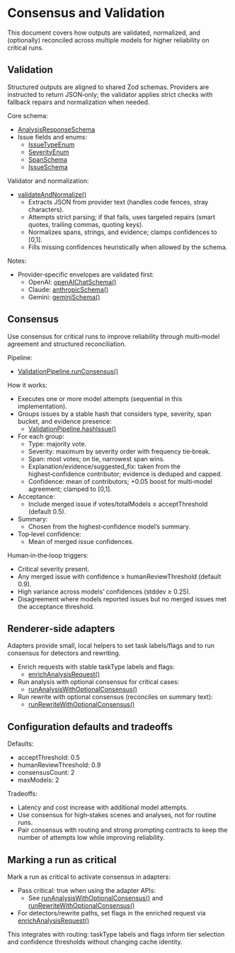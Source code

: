 # Consensus and Validation

This document covers how outputs are validated, normalized, and (optionally) reconciled across multiple models for higher reliability on critical runs.

## Validation

Structured outputs are aligned to shared Zod schemas. Providers are instructed to return JSON‑only; the validator applies strict checks with fallback repairs and normalization when needed.

Core schema:
- [AnalysisResponseSchema](src/services/ai/schemas/ResponseSchemas.ts:27)
- Issue fields and enums:
  - [IssueTypeEnum](src/services/ai/schemas/ResponseSchemas.ts:3)
  - [SeverityEnum](src/services/ai/schemas/ResponseSchemas.ts:5)
  - [SpanSchema](src/services/ai/schemas/ResponseSchemas.ts:7)
  - [IssueSchema](src/services/ai/schemas/ResponseSchemas.ts:17)

Validator and normalization:
- [validateAndNormalize()](src/services/ai/utils/ResponseValidator.ts:742)
  - Extracts JSON from provider text (handles code fences, stray characters).
  - Attempts strict parsing; if that fails, uses targeted repairs (smart quotes, trailing commas, quoting keys).
  - Normalizes spans, strings, and evidence; clamps confidences to [0,1].
  - Fills missing confidences heuristically when allowed by the schema.

Notes:
- Provider‑specific envelopes are validated first:
  - OpenAI: [openAIChatSchema()](src/services/ai/utils/ResponseValidator.ts:238)
  - Claude: [anthropicSchema()](src/services/ai/utils/ResponseValidator.ts:253)
  - Gemini: [geminiSchema()](src/services/ai/utils/ResponseValidator.ts:268)

## Consensus

Use consensus for critical runs to improve reliability through multi‑model agreement and structured reconciliation.

Pipeline:
- [ValidationPipeline.runConsensus()](src/services/ai/validation/ValidationPipeline.ts:167)

How it works:
- Executes one or more model attempts (sequential in this implementation).
- Groups issues by a stable hash that considers type, severity, span bucket, and evidence presence:
  - [ValidationPipeline.hashIssue()](src/services/ai/validation/ValidationPipeline.ts:417)
- For each group:
  - Type: majority vote.
  - Severity: maximum by severity order with frequency tie‑break.
  - Span: most votes; on tie, narrowest span wins.
  - Explanation/evidence/suggested_fix: taken from the highest‑confidence contributor; evidence is deduped and capped.
  - Confidence: mean of contributors; +0.05 boost for multi‑model agreement; clamped to [0,1].
- Acceptance:
  - Include merged issue if votes/totalModels ≥ acceptThreshold (default 0.5).
- Summary:
  - Chosen from the highest‑confidence model’s summary.
- Top‑level confidence:
  - Mean of merged issue confidences.

Human‑in‑the‑loop triggers:
- Critical severity present.
- Any merged issue with confidence ≥ humanReviewThreshold (default 0.9).
- High variance across models’ confidences (stddev ≥ 0.25).
- Disagreement where models reported issues but no merged issues met the acceptance threshold.

## Renderer‑side adapters

Adapters provide small, local helpers to set task labels/flags and to run consensus for detectors and rewriting.

- Enrich requests with stable taskType labels and flags:
  - [enrichAnalysisRequest()](src/services/ai/consensus/ConsensusAdapter.ts:76)
- Run analysis with optional consensus for critical cases:
  - [runAnalysisWithOptionalConsensus()](src/services/ai/consensus/ConsensusAdapter.ts:109)
- Run rewrite with optional consensus (reconciles on summary text):
  - [runRewriteWithOptionalConsensus()](src/services/ai/consensus/ConsensusAdapter.ts:167)

## Configuration defaults and tradeoffs

Defaults:
- acceptThreshold: 0.5
- humanReviewThreshold: 0.9
- consensusCount: 2
- maxModels: 2

Tradeoffs:
- Latency and cost increase with additional model attempts.
- Use consensus for high‑stakes scenes and analyses, not for routine runs.
- Pair consensus with routing and strong prompting contracts to keep the number of attempts low while improving reliability.

## Marking a run as critical

Mark a run as critical to activate consensus in adapters:
- Pass critical: true when using the adapter APIs:
  - See [runAnalysisWithOptionalConsensus()](src/services/ai/consensus/ConsensusAdapter.ts:109) and [runRewriteWithOptionalConsensus()](src/services/ai/consensus/ConsensusAdapter.ts:167)
- For detectors/rewrite paths, set flags in the enriched request via [enrichAnalysisRequest()](src/services/ai/consensus/ConsensusAdapter.ts:76)

This integrates with routing: taskType labels and flags inform tier selection and confidence thresholds without changing cache identity.